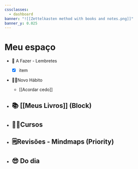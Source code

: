 ```yaml
---
cssclasses:
  - dashboard
banner: "![[Zettelkasten method with books and notes.png]]"
banner_y: 0.025
---
```


# Meu espaço

- 📆 A Fazer - Lembretes
	- [x] item

- 🏃‍♂️Novo Hábito
	- [[Acordar cedo]]

-  📚 [[Meus Livros]] (**Block**)
	- 

- 🧑‍🎓Cursos
	- 


- 🗒️Revisões - Mindmaps (**Priority**)
	- 

- 😎 Do dia
	- 


